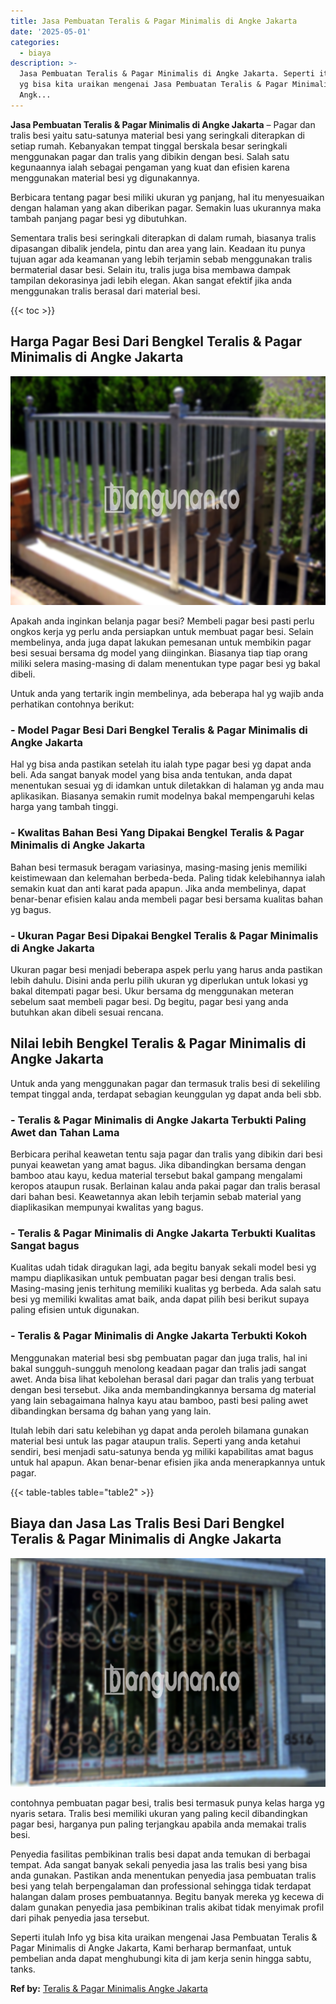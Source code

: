 ```yaml
---
title: Jasa Pembuatan Teralis & Pagar Minimalis di Angke Jakarta
date: '2025-05-01'
categories:
  - biaya
description: >-
  Jasa Pembuatan Teralis & Pagar Minimalis di Angke Jakarta. Seperti itulah Info
  yg bisa kita uraikan mengenai Jasa Pembuatan Teralis & Pagar Minimalis di
  Angk...
---
```


**Jasa Pembuatan Teralis & Pagar Minimalis di Angke Jakarta** – Pagar dan tralis besi yaitu satu-satunya material besi yang seringkali diterapkan di setiap rumah. Kebanyakan tempat tinggal berskala besar seringkali menggunakan pagar dan tralis yang dibikin dengan besi. Salah satu kegunaannya ialah sebagai pengaman yang kuat dan efisien karena menggunakan material besi yg digunakannya.

Berbicara tentang pagar besi miliki ukuran yg panjang, hal itu menyesuaikan dengan halaman yang akan diberikan pagar. Semakin luas ukurannya maka tambah panjang pagar besi yg dibutuhkan.

Sementara tralis besi seringkali diterapkan di dalam rumah, biasanya tralis dipasangan dibalik jendela, pintu dan area yang lain. Keadaan itu punya tujuan agar ada keamanan yang lebih terjamin sebab menggunakan tralis bermaterial dasar besi. Selain itu, tralis juga bisa membawa dampak tampilan dekorasinya jadi lebih elegan. Akan sangat efektif jika anda menggunakan tralis berasal dari material besi.

{{< toc >}}

## Harga Pagar Besi Dari Bengkel Teralis & Pagar Minimalis di Angke Jakarta

![Jasa Pembuatan Teralis & Pagar Minimalis di Angke Jakarta](/images/pagar-minimalis-murah-66.png)

Apakah anda inginkan belanja pagar besi? Membeli pagar besi pasti perlu ongkos kerja yg perlu anda persiapkan untuk membuat pagar besi. Selain membelinya, anda juga dapat lakukan pemesanan untuk membikin pagar besi sesuai bersama dg model yang diinginkan. Biasanya tiap tiap orang miliki selera masing-masing di dalam menentukan type pagar besi yg bakal dibeli.

Untuk anda yang tertarik ingin membelinya, ada beberapa hal yg wajib anda perhatikan contohnya berikut:
### \- Model Pagar Besi Dari Bengkel Teralis & Pagar Minimalis di Angke Jakarta

Hal yg bisa anda pastikan setelah itu ialah type pagar besi yg dapat anda beli. Ada sangat banyak model yang bisa anda tentukan, anda dapat menentukan sesuai yg di idamkan untuk diletakkan di halaman yg anda mau aplikasikan. Biasanya semakin rumit modelnya bakal mempengaruhi kelas harga yang tambah tinggi.

### \- Kwalitas Bahan Besi Yang Dipakai Bengkel Teralis & Pagar Minimalis di Angke Jakarta

Bahan besi termasuk beragam variasinya, masing-masing jenis memiliki keistimewaan dan kelemahan berbeda-beda. Paling tidak kelebihannya ialah semakin kuat dan anti karat pada apapun. Jika anda membelinya, dapat benar-benar efisien kalau anda membeli pagar besi bersama kualitas bahan yg bagus.

### \- Ukuran Pagar Besi Dipakai Bengkel Teralis & Pagar Minimalis di Angke Jakarta

Ukuran pagar besi menjadi beberapa aspek perlu yang harus anda pastikan lebih dahulu. Disini anda perlu pilih ukuran yg diperlukan untuk lokasi yg bakal ditempati pagar besi. Ukur bersama dg menggunakan meteran sebelum saat membeli pagar besi. Dg begitu, pagar besi yang anda butuhkan akan dibeli sesuai rencana.

## Nilai lebih Bengkel Teralis & Pagar Minimalis di Angke Jakarta

Untuk anda yang menggunakan pagar dan termasuk tralis besi di sekeliling tempat tinggal anda, terdapat sebagian keunggulan yg dapat anda beli sbb.

### \- Teralis & Pagar Minimalis di Angke Jakarta Terbukti Paling Awet dan Tahan Lama

Berbicara perihal keawetan tentu saja pagar dan tralis yang dibikin dari besi punyai keawetan yang amat bagus. Jika dibandingkan bersama dengan bamboo atau kayu, kedua material tersebut bakal gampang mengalami keropos ataupun rusak. Berlainan kalau anda pakai pagar dan tralis berasal dari bahan besi. Keawetannya akan lebih terjamin sebab material yang diaplikasikan mempunyai kwalitas yang bagus.

### \- Teralis & Pagar Minimalis di Angke Jakarta Terbukti Kualitas Sangat bagus

Kualitas udah tidak diragukan lagi, ada begitu banyak sekali model besi yg mampu diaplikasikan untuk pembuatan pagar besi dengan tralis besi. Masing-masing jenis terhitung memiliki kualitas yg berbeda. Ada salah satu besi yg memiliki kwalitas amat baik, anda dapat pilih besi berikut supaya paling efisien untuk digunakan.

### \- Teralis & Pagar Minimalis di Angke Jakarta Terbukti Kokoh

Menggunakan material besi sbg pembuatan pagar dan juga tralis, hal ini bakal sungguh-sungguh menolong keadaan pagar dan tralis jadi sangat awet. Anda bisa lihat kebolehan berasal dari pagar dan tralis yang terbuat dengan besi tersebut. Jika anda membandingkannya bersama dg material yang lain sebagaimana halnya kayu atau bamboo, pasti besi paling awet dibandingkan bersama dg bahan yang yang lain.

Itulah lebih dari satu kelebihan yg dapat anda peroleh bilamana gunakan material besi untuk las pagar ataupun tralis. Seperti yang anda ketahui sendiri, besi menjadi satu-satunya benda yg miliki kapabilitas amat bagus untuk hal apapun. Akan benar-benar efisien jika anda menerapkannya untuk pagar.

{{< table-tables table="table2" >}}

## Biaya dan Jasa Las Tralis Besi Dari Bengkel Teralis & Pagar Minimalis di Angke Jakarta

![Jasa Pembuatan Teralis & Pagar Minimalis di Angke Jakarta](/images/teralis-minimalis-murah-31.png)

contohnya pembuatan pagar besi, tralis besi termasuk punya kelas harga yg nyaris setara. Tralis besi memiliki ukuran yang paling kecil dibandingkan pagar besi, harganya pun paling terjangkau apabila anda memakai tralis besi.

Penyedia fasilitas pembikinan tralis besi dapat anda temukan di berbagai tempat. Ada sangat banyak sekali penyedia jasa las tralis besi yang bisa anda gunakan. Pastikan anda menentukan penyedia jasa pembuatan tralis besi yang telah berpengalaman dan professional sehingga tidak terdapat halangan dalam proses pembuatannya. Begitu banyak mereka yg kecewa di dalam gunakan penyedia jasa pembikinan tralis akibat tidak menyimak profil dari pihak penyedia jasa tersebut.

Seperti itulah Info yg bisa kita uraikan mengenai Jasa Pembuatan Teralis & Pagar Minimalis di Angke Jakarta, Kami berharap bermanfaat, untuk pembelian anda dapat menghubungi kita di jam kerja senin hingga sabtu, tanks.

**Ref by:** [Teralis & Pagar Minimalis Angke Jakarta](https://id.wikipedia.org/wiki/Teralis)
